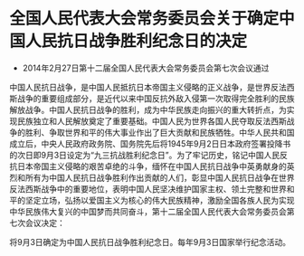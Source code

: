 # 全国人民代表大会常务委员会关于确定中国人民抗日战争胜利纪念日的决定

- 2014年2月27日第十二届全国人民代表大会常务委员会第七次会议通过

<!-- INFO END -->

中国人民抗日战争，是中国人民抵抗日本帝国主义侵略的正义战争，是世界反法西斯战争的重要组成部分，是近代以来中国反抗外敌入侵第一次取得完全胜利的民族解放战争。中国人民抗日战争的胜利，成为中华民族走向振兴的重大转折点，为实现民族独立和人民解放奠定了重要基础。中国人民为世界各国人民夺取反法西斯战争的胜利、争取世界和平的伟大事业作出了巨大贡献和民族牺牲。中华人民共和国成立后，中央人民政府政务院、国务院先后将1945年9月2日日本政府签署投降书的次日即9月3日设定为“九三抗战胜利纪念日”。为了牢记历史，铭记中国人民反抗日本帝国主义侵略的艰苦卓绝的斗争，缅怀在中国人民抗日战争中英勇献身的英烈和所有为中国人民抗日战争胜利作出贡献的人们，彰显中国人民抗日战争在世界反法西斯战争中的重要地位，表明中国人民坚决维护国家主权、领土完整和世界和平的坚定立场，弘扬以爱国主义为核心的伟大民族精神，激励全国各族人民为实现中华民族伟大复兴的中国梦而共同奋斗，第十二届全国人民代表大会常务委员会第七次会议决定：

将9月3日确定为中国人民抗日战争胜利纪念日。每年9月3日国家举行纪念活动。
